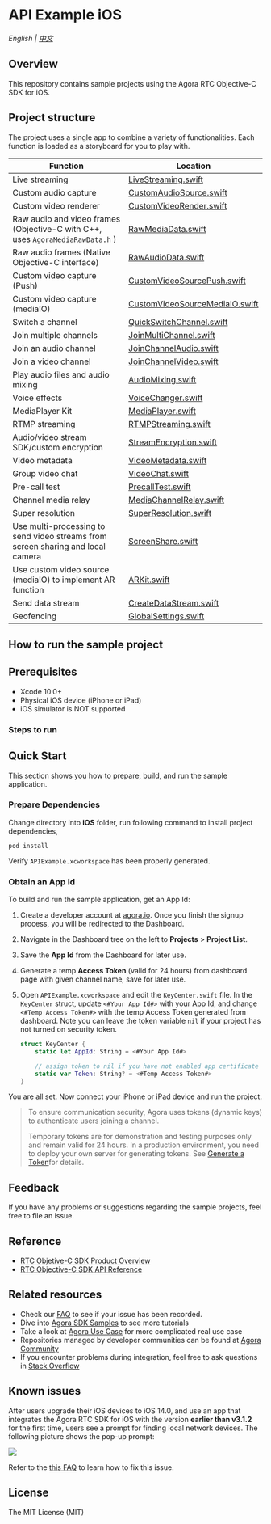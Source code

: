 # API Example iOS

_English | [中文](README.zh.md)_

## Overview

This repository contains sample projects using the Agora RTC Objective-C SDK for iOS.

## Project structure

The project uses a single app to combine a variety of functionalities. Each function is loaded as a storyboard for you to play with.

| Function                                                                        | Location                                                                                                      |
| ------------------------------------------------------------------------------- | ------------------------------------------------------------------------------------------------------------- |
| Live streaming                                                                  | [LiveStreaming.swift](./Examples/Advanced/LiveStreaming/LiveStreaming.swift)                                  |
| Custom audio capture                                                            | [CustomAudioSource.swift](./Examples/Advanced/CustomAudioSource/CustomAudioSource.swift)                      |
| Custom video renderer                                                           | [CustomVideoRender.swift](./Examples/Advanced/CustomVideoRender/CustomVideoRender.swift)                      |
| Raw audio and video frames (Objective-C with C++, uses `AgoraMediaRawData.h` )  | [RawMediaData.swift](./Examples/Advanced/RawMediaData/RawMediaData.swift)                                     |
| Raw audio frames (Native Objective-C interface)                                 | [RawAudioData.swift](./Examples/Advanced/RawAudioData/RawAudioData.swift)                                     |
| Custom video capture (Push)                                                     | [CustomVideoSourcePush.swift](./Examples/Advanced/CustomVideoSourcePush/CustomVideoSourcePush.swift)          |
| Custom video capture (mediaIO)                                                  | [CustomVideoSourceMediaIO.swift](./Examples/Advanced/CustomVideoSourceMediaIO/CustomVideoSourceMediaIO.swift) |
| Switch a channel                                                                | [QuickSwitchChannel.swift](./Examples/Advanced/QuickSwitchChannel/QuickSwitchChannel.swift)                   |
| Join multiple channels                                                          | [JoinMultiChannel.swift](.Examples/Advanced/JoinMultiChannel/JoinMultiChannel.swift)                          |
| Join an audio channel                                                           | [JoinChannelAudio.swift](./Examples/Basic/JoinChannelAudio/JoinChannelAudio.swift)                            |
| Join a video channel                                                            | [JoinChannelVideo.swift](./Examples/Basic/JoinChannelAudio/JoinChannelVideo.swift)                            |
| Play audio files and audio mixing                                               | [AudioMixing.swift](API-Examples/iOS/APIExample/Examples/Advanced/AudioMixing/AudioMixing.swift)              |
| Voice effects                                                                   | [VoiceChanger.swift](./Examples/Advanced/VoiceChanger/VoiceChanger.swift)                                     |
| MediaPlayer Kit                                                                 | [MediaPlayer.swift](./Examples/Advanced/MediaPlayer/MediaPlayer.swift)                                        |
| RTMP streaming                                                                  | [RTMPStreaming.swift](./Examples/Advanced/RTMPStreaming/RTMPStreaming.swift)                                  |
| Audio/video stream SDK/custom encryption                                        | [StreamEncryption.swift](./Examples/Advanced/StreamEncryption/StreamEncryption.swift)                         |
| Video metadata                                                                  | [VideoMetadata.swift](./Examples/Advanced/VideoMetadata/VideoMetadata.swift)                                  |
| Group video chat                                                                | [VideoChat.swift](./Examples/Advanced/VideoChat/VideoChat.swift)                                              |
| Pre-call test                                                                   | [PrecallTest.swift](./Examples/Advanced/PrecallTest/PrecallTest.swift)                                        |
| Channel media relay                                                             | [MediaChannelRelay.swift](./Examples/Advanced/MediaChannelRelay/MediaChannelRelay.swift)                      |
| Super resolution                                                                | [SuperResolution.swift](./Examples/Advanced/SuperResolution/SuperResolution.swift)                            |
| Use multi-processing to send video streams from screen sharing and local camera | [ScreenShare.swift](./Examples/Advanced/ScreenShare/ScreenShare.swift)                                        |
| Use custom video source (mediaIO) to implement AR function                      | [ARKit.swift](./Examples/Advanced/ARKit/ARKit.swift)                                                          |
| Send data stream                                                                | [CreateDataStream.swift](./Examples/Advanced/CreateDataStream/CreateDataStream.swift)                         |
| Geofencing                                                                      | [GlobalSettings.swift](./APIExample/Common/GlobalSettings.swift)                                              |

## How to run the sample project

## Prerequisites

- Xcode 10.0+
- Physical iOS device (iPhone or iPad)
- iOS simulator is NOT supported

### Steps to run

## Quick Start

This section shows you how to prepare, build, and run the sample application.

### Prepare Dependencies

Change directory into **iOS** folder, run following command to install project dependencies,

```shell
pod install
```

Verify `APIExample.xcworkspace` has been properly generated.

### Obtain an App Id

To build and run the sample application, get an App Id:

1. Create a developer account at [agora.io](https://dashboard.agora.io/signin/). Once you finish the signup process, you will be redirected to the Dashboard.
2. Navigate in the Dashboard tree on the left to **Projects** > **Project List**.
3. Save the **App Id** from the Dashboard for later use.
4. Generate a temp **Access Token** (valid for 24 hours) from dashboard page with given channel name, save for later use.
5. Open `APIExample.xcworkspace` and edit the `KeyCenter.swift` file. In the `KeyCenter` struct, update `<#Your App Id#>` with your App Id, and change `<#Temp Access Token#>` with the temp Access Token generated from dashboard. Note you can leave the token variable `nil` if your project has not turned on security token.

   ```Swift
   struct KeyCenter {
       static let AppId: String = <#Your App Id#>

       // assign token to nil if you have not enabled app certificate
       static var Token: String? = <#Temp Access Token#>
   }
   ```

You are all set. Now connect your iPhone or iPad device and run the project.

> To ensure communication security, Agora uses tokens (dynamic keys) to authenticate users joining a channel.
>
> Temporary tokens are for demonstration and testing purposes only and remain valid for 24 hours. In a production environment, you need to deploy your own server for generating tokens. See [Generate a Token](https://docs.agora.io/en/Interactive%20Broadcast/token_server)for details.

## Feedback

If you have any problems or suggestions regarding the sample projects, feel free to file an issue.

## Reference

- [RTC Objetive-C SDK Product Overview](https://docs.agora.io/en/Interactive%20Broadcast/product_live?platform=iOS)
- [RTC Objective-C SDK API Reference](https://docs.agora.io/en/Interactive%20Broadcast/API%20Reference/oc/docs/headers/Agora-Objective-C-API-Overview.html)

## Related resources

- Check our [FAQ](https://docs.agora.io/en/faq) to see if your issue has been recorded.
- Dive into [Agora SDK Samples](https://github.com/AgoraIO) to see more tutorials
- Take a look at [Agora Use Case](https://github.com/AgoraIO-usecase) for more complicated real use case
- Repositories managed by developer communities can be found at [Agora Community](https://github.com/AgoraIO-Community)
- If you encounter problems during integration, feel free to ask questions in [Stack Overflow](https://stackoverflow.com/questions/tagged/agora.io)

## Known issues

After users upgrade their iOS devices to iOS 14.0, and use an app that integrates the Agora RTC SDK for iOS with the version **earlier than v3.1.2** for the first time, users see a prompt for finding local network devices. The following picture shows the pop-up prompt:

![](./pictures/ios_14_privacy.png)

Refer to the [this FAQ](https://docs.agora.io/en/faq/local_network_privacy) to learn how to fix this issue.

## License

The MIT License (MIT)
